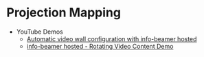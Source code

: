 Projection Mapping
==================

* YouTube Demos
    * [Automatic video wall configuration with info-beamer hosted](https://www.youtube.com/watch?v=GI00HTJhSMU)
    * [info-beamer hosted - Rotating Video Content Demo](https://www.youtube.com/watch?v=w5aavTxRwmA)